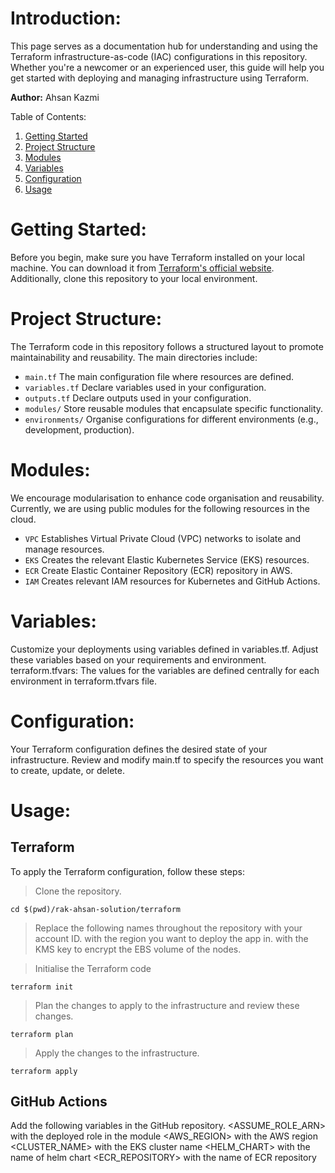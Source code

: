 # Introduction:
This page serves as a documentation hub for understanding and using the Terraform infrastructure-as-code (IAC) configurations in this repository. Whether you're a newcomer or an experienced user, this guide will help you get started with deploying and managing infrastructure using Terraform.

**Author:** Ahsan Kazmi

Table of Contents:

1. [Getting Started](#getting-started)
2. [Project Structure](#project-structure)
3. [Modules](#modules)
4. [Variables](#variables)
5. [Configuration](#configuration)
6. [Usage](#usage)


# Getting Started:
Before you begin, make sure you have Terraform installed on your local machine. You can download it from [Terraform's official website](https://www.terraform.io/downloads.html). Additionally, clone this repository to your local environment.

# Project Structure:
The Terraform code in this repository follows a structured layout to promote maintainability and reusability. The main directories include:

- `main.tf` The main configuration file where resources are defined.  
- `variables.tf` Declare variables used in your configuration.  
- `outputs.tf` Declare outputs used in your configuration.  
- `modules/` Store reusable modules that encapsulate specific functionality.  
- `environments/` Organise configurations for different environments (e.g., development, production).  

# Modules:
We encourage modularisation to enhance code organisation and reusability. Currently, we are using public modules for the following resources in the cloud. 

- `VPC` Establishes Virtual Private Cloud (VPC) networks to isolate and manage resources.
- `EKS` Creates the relevant Elastic Kubernetes Service (EKS) resources. 
- `ECR` Create Elastic Container Repository (ECR) repository in AWS. 
- `IAM` Creates relevant IAM resources for Kubernetes and GitHub Actions. 


# Variables:
Customize your deployments using variables defined in variables.tf. Adjust these variables based on your requirements and environment.
terraform.tfvars: The values for the variables are defined centrally for each environment in terraform.tfvars file.

# Configuration:
Your Terraform configuration defines the desired state of your infrastructure. Review and modify main.tf to specify the resources you want to create, update, or delete.

# Usage:

## Terraform
To apply the Terraform configuration, follow these steps:

> Clone the repository.
```
cd $(pwd)/rak-ahsan-solution/terraform
```
> Replace the following names throughout the repository
<aws-account-id> with your account ID. 
<aws-region> with the region you want to deploy the app in. 
<aws-kms-key-id> with the KMS key to encrypt the EBS volume of the nodes.  

> Initialise the Terraform code
```
terraform init
```
> Plan the changes to apply to the infrastructure and review these changes.
```
terraform plan
```
> Apply the changes to the infrastructure.
```
terraform apply
```

## GitHub Actions
Add the following variables in the GitHub repository. 
<ASSUME_ROLE_ARN> with the deployed role in the module
<AWS_REGION> with the AWS region
<CLUSTER_NAME> with the EKS cluster name
<HELM_CHART> with the name of helm chart
<ECR_REPOSITORY> with the name of ECR repository